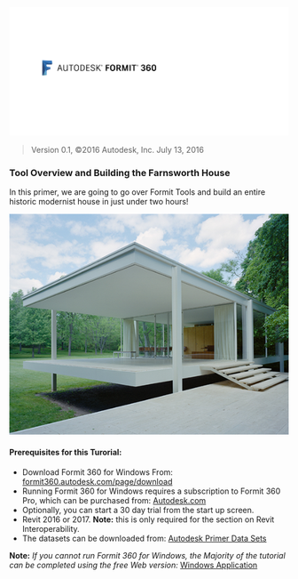 ![](./images/b5030b43-df24-4259-ad6a-94bcad61bc78.png)

> Version 0.1, ©2016 Autodesk, Inc.
> July 13, 2016

### Tool Overview and Building the Farnsworth House

In this primer, we are going to go over Formit Tools and build an entire historic modernist house in just under two hours!

![](./images/49e004f3-d500-4890-9188-e8a87c1e396a-2.png)

#### Prerequisites for this Turorial:

- Download Formit 360 for Windows From: [formit360.autodesk.com\/page\/download](http://formit360.autodesk.com/page/download)
- Running Formit 360 for Windows requires a subscription to Formit 360 Pro, which can be purchased from: [Autodesk.com](http://www.autodesk.com/store/products/formit-360-pro)
- Optionally, you can start a 30 day trial from the start up screen.
- Revit 2016 or 2017. **Note:** this is only required for the section on Revit Interoperability.
- The datasets can be downloaded from: [Autodesk Primer Data Sets](https://autodesk.app.box.com/s/thavswirrbflit27rbqzl26ljj7fu1uv) 

**Note:** *If you cannot run Formit 360 for Windows, the Majority of the tutorial can be completed using the free Web version:* [Windows Application](http://formit360.autodesk.com/app)

